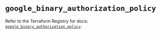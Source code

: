 # `google_binary_authorization_policy`

Refer to the Terraform Registry for docs: [`google_binary_authorization_policy`](https://registry.terraform.io/providers/hashicorp/google/6.49.0/docs/resources/binary_authorization_policy).
